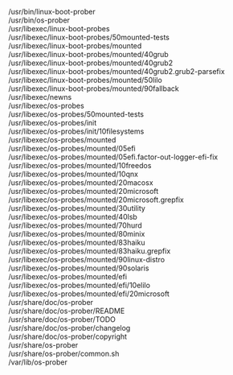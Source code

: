 /usr/bin/linux-boot-prober  
/usr/bin/os-prober  
/usr/libexec/linux-boot-probes  
/usr/libexec/linux-boot-probes/50mounted-tests  
/usr/libexec/linux-boot-probes/mounted  
/usr/libexec/linux-boot-probes/mounted/40grub  
/usr/libexec/linux-boot-probes/mounted/40grub2  
/usr/libexec/linux-boot-probes/mounted/40grub2.grub2-parsefix  
/usr/libexec/linux-boot-probes/mounted/50lilo  
/usr/libexec/linux-boot-probes/mounted/90fallback  
/usr/libexec/newns  
/usr/libexec/os-probes  
/usr/libexec/os-probes/50mounted-tests  
/usr/libexec/os-probes/init  
/usr/libexec/os-probes/init/10filesystems  
/usr/libexec/os-probes/mounted  
/usr/libexec/os-probes/mounted/05efi  
/usr/libexec/os-probes/mounted/05efi.factor-out-logger-efi-fix  
/usr/libexec/os-probes/mounted/10freedos  
/usr/libexec/os-probes/mounted/10qnx  
/usr/libexec/os-probes/mounted/20macosx  
/usr/libexec/os-probes/mounted/20microsoft  
/usr/libexec/os-probes/mounted/20microsoft.grepfix  
/usr/libexec/os-probes/mounted/30utility  
/usr/libexec/os-probes/mounted/40lsb  
/usr/libexec/os-probes/mounted/70hurd  
/usr/libexec/os-probes/mounted/80minix  
/usr/libexec/os-probes/mounted/83haiku  
/usr/libexec/os-probes/mounted/83haiku.grepfix  
/usr/libexec/os-probes/mounted/90linux-distro  
/usr/libexec/os-probes/mounted/90solaris  
/usr/libexec/os-probes/mounted/efi  
/usr/libexec/os-probes/mounted/efi/10elilo  
/usr/libexec/os-probes/mounted/efi/20microsoft  
/usr/share/doc/os-prober  
/usr/share/doc/os-prober/README  
/usr/share/doc/os-prober/TODO  
/usr/share/doc/os-prober/changelog  
/usr/share/doc/os-prober/copyright  
/usr/share/os-prober  
/usr/share/os-prober/common.sh  
/var/lib/os-prober  
